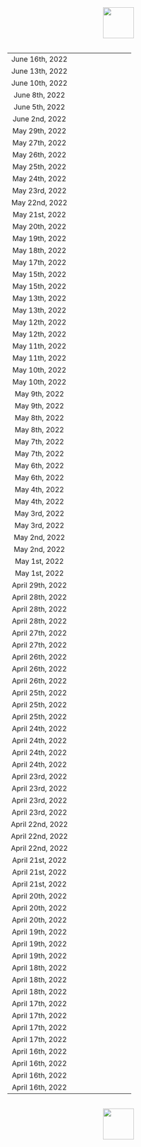 <html><center><img src="https://upload.wikimedia.org/wikipedia/en/0/03/National_Basketball_Association_logo.svg" width="70"></center><br><center><table align="center">
<tr><td style="text-align:center">June 16th, 2022</td><td style="text-align:center"><img src="https://upload.wikimedia.org/wikipedia/en/0/01/Golden_State_Warriors_logo.svg" width="17">  <img src="https://upload.wikimedia.org/wikipedia/commons/8/88/At_sign.svg" width="10"> <img src="https://upload.wikimedia.org/wikipedia/en/8/8f/Boston_Celtics.svg" width="17"></td><td style="text-align:center"><img src="https://upload.wikimedia.org/wikipedia/commons/3/30/Star-full.png" width="17"></td></tr>
<tr><td style="text-align:center">June 13th, 2022</td><td style="text-align:center"><img src="https://upload.wikimedia.org/wikipedia/en/8/8f/Boston_Celtics.svg" width="17">  <img src="https://upload.wikimedia.org/wikipedia/commons/8/88/At_sign.svg" width="10"> <img src="https://upload.wikimedia.org/wikipedia/en/0/01/Golden_State_Warriors_logo.svg" width="17"></td><td style="text-align:center"><img src="https://upload.wikimedia.org/wikipedia/commons/3/30/Star-full.png" width="17"></td></tr>
<tr><td style="text-align:center">June 10th, 2022</td><td style="text-align:center"><img src="https://upload.wikimedia.org/wikipedia/en/0/01/Golden_State_Warriors_logo.svg" width="17">  <img src="https://upload.wikimedia.org/wikipedia/commons/8/88/At_sign.svg" width="10"> <img src="https://upload.wikimedia.org/wikipedia/en/8/8f/Boston_Celtics.svg" width="17"></td><td style="text-align:center"><img src="https://upload.wikimedia.org/wikipedia/commons/3/30/Star-full.png" width="17"><img src="https://upload.wikimedia.org/wikipedia/commons/3/30/Star-full.png" width="17"><img src="https://upload.wikimedia.org/wikipedia/commons/3/30/Star-full.png" width="17"></td></tr>
<tr><td style="text-align:center">June 8th, 2022</td><td style="text-align:center"><img src="https://upload.wikimedia.org/wikipedia/en/0/01/Golden_State_Warriors_logo.svg" width="17">  <img src="https://upload.wikimedia.org/wikipedia/commons/8/88/At_sign.svg" width="10"> <img src="https://upload.wikimedia.org/wikipedia/en/8/8f/Boston_Celtics.svg" width="17"></td><td style="text-align:center"><img src="https://upload.wikimedia.org/wikipedia/commons/3/30/Star-full.png" width="17"></td></tr>
<tr><td style="text-align:center">June 5th, 2022</td><td style="text-align:center"><img src="https://upload.wikimedia.org/wikipedia/en/8/8f/Boston_Celtics.svg" width="17">  <img src="https://upload.wikimedia.org/wikipedia/commons/8/88/At_sign.svg" width="10"> <img src="https://upload.wikimedia.org/wikipedia/en/0/01/Golden_State_Warriors_logo.svg" width="17"></td><td style="text-align:center"><img src="https://upload.wikimedia.org/wikipedia/commons/7/7a/Star-empty.png" width="17"></td></tr>
<tr><td style="text-align:center">June 2nd, 2022</td><td style="text-align:center"><img src="https://upload.wikimedia.org/wikipedia/en/8/8f/Boston_Celtics.svg" width="17">  <img src="https://upload.wikimedia.org/wikipedia/commons/8/88/At_sign.svg" width="10"> <img src="https://upload.wikimedia.org/wikipedia/en/0/01/Golden_State_Warriors_logo.svg" width="17"></td><td style="text-align:center"><img src="https://upload.wikimedia.org/wikipedia/commons/3/30/Star-full.png" width="17"></td></tr>
<tr><td style="text-align:center">May 29th, 2022</td><td style="text-align:center"><img src="https://upload.wikimedia.org/wikipedia/en/8/8f/Boston_Celtics.svg" width="17">  <img src="https://upload.wikimedia.org/wikipedia/commons/8/88/At_sign.svg" width="10"> <img src="https://upload.wikimedia.org/wikipedia/en/f/fb/Miami_Heat_logo.svg" width="17"></td><td style="text-align:center"><img src="https://upload.wikimedia.org/wikipedia/commons/3/30/Star-full.png" width="17"><img src="https://upload.wikimedia.org/wikipedia/commons/3/30/Star-full.png" width="17"></td></tr>
<tr><td style="text-align:center">May 27th, 2022</td><td style="text-align:center"><img src="https://upload.wikimedia.org/wikipedia/en/f/fb/Miami_Heat_logo.svg" width="17">  <img src="https://upload.wikimedia.org/wikipedia/commons/8/88/At_sign.svg" width="10"> <img src="https://upload.wikimedia.org/wikipedia/en/8/8f/Boston_Celtics.svg" width="17"></td><td style="text-align:center"><img src="https://upload.wikimedia.org/wikipedia/commons/3/30/Star-full.png" width="17"><img src="https://upload.wikimedia.org/wikipedia/commons/3/30/Star-full.png" width="17"></td></tr>
<tr><td style="text-align:center">May 26th, 2022</td><td style="text-align:center"><img src="https://upload.wikimedia.org/wikipedia/en/9/97/Dallas_Mavericks_logo.svg" width="17">  <img src="https://upload.wikimedia.org/wikipedia/commons/8/88/At_sign.svg" width="10"> <img src="https://upload.wikimedia.org/wikipedia/en/0/01/Golden_State_Warriors_logo.svg" width="17"></td><td style="text-align:center"><img src="https://upload.wikimedia.org/wikipedia/commons/3/30/Star-full.png" width="17"></td></tr>
<tr><td style="text-align:center">May 25th, 2022</td><td style="text-align:center"><img src="https://upload.wikimedia.org/wikipedia/en/8/8f/Boston_Celtics.svg" width="17">  <img src="https://upload.wikimedia.org/wikipedia/commons/8/88/At_sign.svg" width="10"> <img src="https://upload.wikimedia.org/wikipedia/en/f/fb/Miami_Heat_logo.svg" width="17"></td><td style="text-align:center"><img src="https://upload.wikimedia.org/wikipedia/commons/3/30/Star-full.png" width="17"></td></tr>
<tr><td style="text-align:center">May 24th, 2022</td><td style="text-align:center"><img src="https://upload.wikimedia.org/wikipedia/en/0/01/Golden_State_Warriors_logo.svg" width="17">  <img src="https://upload.wikimedia.org/wikipedia/commons/8/88/At_sign.svg" width="10"> <img src="https://upload.wikimedia.org/wikipedia/en/9/97/Dallas_Mavericks_logo.svg" width="17"></td><td style="text-align:center"><img src="https://upload.wikimedia.org/wikipedia/commons/3/30/Star-full.png" width="17"></td></tr>
<tr><td style="text-align:center">May 23rd, 2022</td><td style="text-align:center"><img src="https://upload.wikimedia.org/wikipedia/en/f/fb/Miami_Heat_logo.svg" width="17">  <img src="https://upload.wikimedia.org/wikipedia/commons/8/88/At_sign.svg" width="10"> <img src="https://upload.wikimedia.org/wikipedia/en/8/8f/Boston_Celtics.svg" width="17"></td><td style="text-align:center"><img src="https://upload.wikimedia.org/wikipedia/commons/7/7a/Star-empty.png" width="17"></td></tr>
<tr><td style="text-align:center">May 22nd, 2022</td><td style="text-align:center"><img src="https://upload.wikimedia.org/wikipedia/en/0/01/Golden_State_Warriors_logo.svg" width="17">  <img src="https://upload.wikimedia.org/wikipedia/commons/8/88/At_sign.svg" width="10"> <img src="https://upload.wikimedia.org/wikipedia/en/9/97/Dallas_Mavericks_logo.svg" width="17"></td><td style="text-align:center"><img src="https://upload.wikimedia.org/wikipedia/commons/3/30/Star-full.png" width="17"><img src="https://upload.wikimedia.org/wikipedia/commons/3/30/Star-full.png" width="17"></td></tr>
<tr><td style="text-align:center">May 21st, 2022</td><td style="text-align:center"><img src="https://upload.wikimedia.org/wikipedia/en/f/fb/Miami_Heat_logo.svg" width="17">  <img src="https://upload.wikimedia.org/wikipedia/commons/8/88/At_sign.svg" width="10"> <img src="https://upload.wikimedia.org/wikipedia/en/8/8f/Boston_Celtics.svg" width="17"></td><td style="text-align:center"><img src="https://upload.wikimedia.org/wikipedia/commons/3/30/Star-full.png" width="17"><img src="https://upload.wikimedia.org/wikipedia/commons/3/30/Star-full.png" width="17"></td></tr>
<tr><td style="text-align:center">May 20th, 2022</td><td style="text-align:center"><img src="https://upload.wikimedia.org/wikipedia/en/9/97/Dallas_Mavericks_logo.svg" width="17">  <img src="https://upload.wikimedia.org/wikipedia/commons/8/88/At_sign.svg" width="10"> <img src="https://upload.wikimedia.org/wikipedia/en/0/01/Golden_State_Warriors_logo.svg" width="17"></td><td style="text-align:center"><img src="https://upload.wikimedia.org/wikipedia/commons/3/30/Star-full.png" width="17"><img src="https://upload.wikimedia.org/wikipedia/commons/3/30/Star-full.png" width="17"><img src="https://upload.wikimedia.org/wikipedia/commons/3/30/Star-full.png" width="17"></td></tr>
<tr><td style="text-align:center">May 19th, 2022</td><td style="text-align:center"><img src="https://upload.wikimedia.org/wikipedia/en/8/8f/Boston_Celtics.svg" width="17">  <img src="https://upload.wikimedia.org/wikipedia/commons/8/88/At_sign.svg" width="10"> <img src="https://upload.wikimedia.org/wikipedia/en/f/fb/Miami_Heat_logo.svg" width="17"></td><td style="text-align:center"><img src="https://upload.wikimedia.org/wikipedia/commons/7/7a/Star-empty.png" width="17"></td></tr>
<tr><td style="text-align:center">May 18th, 2022</td><td style="text-align:center"><img src="https://upload.wikimedia.org/wikipedia/en/9/97/Dallas_Mavericks_logo.svg" width="17">  <img src="https://upload.wikimedia.org/wikipedia/commons/8/88/At_sign.svg" width="10"> <img src="https://upload.wikimedia.org/wikipedia/en/0/01/Golden_State_Warriors_logo.svg" width="17"></td><td style="text-align:center"><img src="https://upload.wikimedia.org/wikipedia/commons/7/7a/Star-empty.png" width="17"></td></tr>
<tr><td style="text-align:center">May 17th, 2022</td><td style="text-align:center"><img src="https://upload.wikimedia.org/wikipedia/en/8/8f/Boston_Celtics.svg" width="17">  <img src="https://upload.wikimedia.org/wikipedia/commons/8/88/At_sign.svg" width="10"> <img src="https://upload.wikimedia.org/wikipedia/en/f/fb/Miami_Heat_logo.svg" width="17"></td><td style="text-align:center"><img src="https://upload.wikimedia.org/wikipedia/commons/3/30/Star-full.png" width="17"></td></tr>
<tr><td style="text-align:center">May 15th, 2022</td><td style="text-align:center"><img src="https://upload.wikimedia.org/wikipedia/en/9/97/Dallas_Mavericks_logo.svg" width="17">  <img src="https://upload.wikimedia.org/wikipedia/commons/8/88/At_sign.svg" width="10"> <img src="https://upload.wikimedia.org/wikipedia/en/d/dc/Phoenix_Suns_logo.svg" width="17"></td><td style="text-align:center"><img src="https://upload.wikimedia.org/wikipedia/commons/7/7a/Star-empty.png" width="17"></td></tr>
<tr><td style="text-align:center">May 15th, 2022</td><td style="text-align:center"><img src="https://upload.wikimedia.org/wikipedia/en/4/4a/Milwaukee_Bucks_logo.svg" width="17">  <img src="https://upload.wikimedia.org/wikipedia/commons/8/88/At_sign.svg" width="10"> <img src="https://upload.wikimedia.org/wikipedia/en/8/8f/Boston_Celtics.svg" width="17"></td><td style="text-align:center"><img src="https://upload.wikimedia.org/wikipedia/commons/7/7a/Star-empty.png" width="17"></td></tr>
<tr><td style="text-align:center">May 13th, 2022</td><td style="text-align:center"><img src="https://upload.wikimedia.org/wikipedia/en/8/8f/Boston_Celtics.svg" width="17">  <img src="https://upload.wikimedia.org/wikipedia/commons/8/88/At_sign.svg" width="10"> <img src="https://upload.wikimedia.org/wikipedia/en/4/4a/Milwaukee_Bucks_logo.svg" width="17"></td><td style="text-align:center"><img src="https://upload.wikimedia.org/wikipedia/commons/3/30/Star-full.png" width="17"></td></tr>
<tr><td style="text-align:center">May 13th, 2022</td><td style="text-align:center"><img src="https://upload.wikimedia.org/wikipedia/en/f/f1/Memphis_Grizzlies.svg" width="17">  <img src="https://upload.wikimedia.org/wikipedia/commons/8/88/At_sign.svg" width="10"> <img src="https://upload.wikimedia.org/wikipedia/en/0/01/Golden_State_Warriors_logo.svg" width="17"></td><td style="text-align:center"><img src="https://upload.wikimedia.org/wikipedia/commons/3/30/Star-full.png" width="17"><img src="https://upload.wikimedia.org/wikipedia/commons/3/30/Star-full.png" width="17"></td></tr>
<tr><td style="text-align:center">May 12th, 2022</td><td style="text-align:center"><img src="https://upload.wikimedia.org/wikipedia/en/d/dc/Phoenix_Suns_logo.svg" width="17">  <img src="https://upload.wikimedia.org/wikipedia/commons/8/88/At_sign.svg" width="10"> <img src="https://upload.wikimedia.org/wikipedia/en/9/97/Dallas_Mavericks_logo.svg" width="17"></td><td style="text-align:center"><img src="https://upload.wikimedia.org/wikipedia/commons/7/7a/Star-empty.png" width="17"></td></tr>
<tr><td style="text-align:center">May 12th, 2022</td><td style="text-align:center"><img src="https://upload.wikimedia.org/wikipedia/en/f/fb/Miami_Heat_logo.svg" width="17">  <img src="https://upload.wikimedia.org/wikipedia/commons/8/88/At_sign.svg" width="10"> <img src="https://upload.wikimedia.org/wikipedia/en/0/0e/Philadelphia_76ers_logo.svg" width="17"></td><td style="text-align:center"><img src="https://upload.wikimedia.org/wikipedia/commons/3/30/Star-full.png" width="17"></td></tr>
<tr><td style="text-align:center">May 11th, 2022</td><td style="text-align:center"><img src="https://upload.wikimedia.org/wikipedia/en/0/01/Golden_State_Warriors_logo.svg" width="17">  <img src="https://upload.wikimedia.org/wikipedia/commons/8/88/At_sign.svg" width="10"> <img src="https://upload.wikimedia.org/wikipedia/en/f/f1/Memphis_Grizzlies.svg" width="17"></td><td style="text-align:center"><img src="https://upload.wikimedia.org/wikipedia/commons/7/7a/Star-empty.png" width="17"></td></tr>
<tr><td style="text-align:center">May 11th, 2022</td><td style="text-align:center"><img src="https://upload.wikimedia.org/wikipedia/en/4/4a/Milwaukee_Bucks_logo.svg" width="17">  <img src="https://upload.wikimedia.org/wikipedia/commons/8/88/At_sign.svg" width="10"> <img src="https://upload.wikimedia.org/wikipedia/en/8/8f/Boston_Celtics.svg" width="17"></td><td style="text-align:center"><img src="https://upload.wikimedia.org/wikipedia/commons/3/30/Star-full.png" width="17"><img src="https://upload.wikimedia.org/wikipedia/commons/3/30/Star-full.png" width="17"><img src="https://upload.wikimedia.org/wikipedia/commons/3/30/Star-full.png" width="17"></td></tr>
<tr><td style="text-align:center">May 10th, 2022</td><td style="text-align:center"><img src="https://upload.wikimedia.org/wikipedia/en/9/97/Dallas_Mavericks_logo.svg" width="17">  <img src="https://upload.wikimedia.org/wikipedia/commons/8/88/At_sign.svg" width="10"> <img src="https://upload.wikimedia.org/wikipedia/en/d/dc/Phoenix_Suns_logo.svg" width="17"></td><td style="text-align:center"><img src="https://upload.wikimedia.org/wikipedia/commons/7/7a/Star-empty.png" width="17"></td></tr>
<tr><td style="text-align:center">May 10th, 2022</td><td style="text-align:center"><img src="https://upload.wikimedia.org/wikipedia/en/0/0e/Philadelphia_76ers_logo.svg" width="17">  <img src="https://upload.wikimedia.org/wikipedia/commons/8/88/At_sign.svg" width="10"> <img src="https://upload.wikimedia.org/wikipedia/en/f/fb/Miami_Heat_logo.svg" width="17"></td><td style="text-align:center"><img src="https://upload.wikimedia.org/wikipedia/commons/7/7a/Star-empty.png" width="17"></td></tr>
<tr><td style="text-align:center">May 9th, 2022</td><td style="text-align:center"><img src="https://upload.wikimedia.org/wikipedia/en/f/f1/Memphis_Grizzlies.svg" width="17">  <img src="https://upload.wikimedia.org/wikipedia/commons/8/88/At_sign.svg" width="10"> <img src="https://upload.wikimedia.org/wikipedia/en/0/01/Golden_State_Warriors_logo.svg" width="17"></td><td style="text-align:center"><img src="https://upload.wikimedia.org/wikipedia/commons/3/30/Star-full.png" width="17"><img src="https://upload.wikimedia.org/wikipedia/commons/3/30/Star-full.png" width="17"><img src="https://upload.wikimedia.org/wikipedia/commons/3/30/Star-full.png" width="17"></td></tr>
<tr><td style="text-align:center">May 9th, 2022</td><td style="text-align:center"><img src="https://upload.wikimedia.org/wikipedia/en/8/8f/Boston_Celtics.svg" width="17">  <img src="https://upload.wikimedia.org/wikipedia/commons/8/88/At_sign.svg" width="10"> <img src="https://upload.wikimedia.org/wikipedia/en/4/4a/Milwaukee_Bucks_logo.svg" width="17"></td><td style="text-align:center"><img src="https://upload.wikimedia.org/wikipedia/commons/3/30/Star-full.png" width="17"><img src="https://upload.wikimedia.org/wikipedia/commons/3/30/Star-full.png" width="17"></td></tr>
<tr><td style="text-align:center">May 8th, 2022</td><td style="text-align:center"><img src="https://upload.wikimedia.org/wikipedia/en/f/fb/Miami_Heat_logo.svg" width="17">  <img src="https://upload.wikimedia.org/wikipedia/commons/8/88/At_sign.svg" width="10"> <img src="https://upload.wikimedia.org/wikipedia/en/0/0e/Philadelphia_76ers_logo.svg" width="17"></td><td style="text-align:center"><img src="https://upload.wikimedia.org/wikipedia/commons/3/30/Star-full.png" width="17"><img src="https://upload.wikimedia.org/wikipedia/commons/3/30/Star-full.png" width="17"></td></tr>
<tr><td style="text-align:center">May 8th, 2022</td><td style="text-align:center"><img src="https://upload.wikimedia.org/wikipedia/en/d/dc/Phoenix_Suns_logo.svg" width="17">  <img src="https://upload.wikimedia.org/wikipedia/commons/8/88/At_sign.svg" width="10"> <img src="https://upload.wikimedia.org/wikipedia/en/9/97/Dallas_Mavericks_logo.svg" width="17"></td><td style="text-align:center"><img src="https://upload.wikimedia.org/wikipedia/commons/3/30/Star-full.png" width="17"></td></tr>
<tr><td style="text-align:center">May 7th, 2022</td><td style="text-align:center"><img src="https://upload.wikimedia.org/wikipedia/en/8/8f/Boston_Celtics.svg" width="17">  <img src="https://upload.wikimedia.org/wikipedia/commons/8/88/At_sign.svg" width="10"> <img src="https://upload.wikimedia.org/wikipedia/en/4/4a/Milwaukee_Bucks_logo.svg" width="17"></td><td style="text-align:center"><img src="https://upload.wikimedia.org/wikipedia/commons/3/30/Star-full.png" width="17"><img src="https://upload.wikimedia.org/wikipedia/commons/3/30/Star-full.png" width="17"><img src="https://upload.wikimedia.org/wikipedia/commons/3/30/Star-full.png" width="17"></td></tr>
<tr><td style="text-align:center">May 7th, 2022</td><td style="text-align:center"><img src="https://upload.wikimedia.org/wikipedia/en/f/f1/Memphis_Grizzlies.svg" width="17">  <img src="https://upload.wikimedia.org/wikipedia/commons/8/88/At_sign.svg" width="10"> <img src="https://upload.wikimedia.org/wikipedia/en/0/01/Golden_State_Warriors_logo.svg" width="17"></td><td style="text-align:center"><img src="https://upload.wikimedia.org/wikipedia/commons/7/7a/Star-empty.png" width="17"></td></tr>
<tr><td style="text-align:center">May 6th, 2022</td><td style="text-align:center"><img src="https://upload.wikimedia.org/wikipedia/en/d/dc/Phoenix_Suns_logo.svg" width="17">  <img src="https://upload.wikimedia.org/wikipedia/commons/8/88/At_sign.svg" width="10"> <img src="https://upload.wikimedia.org/wikipedia/en/9/97/Dallas_Mavericks_logo.svg" width="17"></td><td style="text-align:center"><img src="https://upload.wikimedia.org/wikipedia/commons/3/30/Star-full.png" width="17"></td></tr>
<tr><td style="text-align:center">May 6th, 2022</td><td style="text-align:center"><img src="https://upload.wikimedia.org/wikipedia/en/f/fb/Miami_Heat_logo.svg" width="17">  <img src="https://upload.wikimedia.org/wikipedia/commons/8/88/At_sign.svg" width="10"> <img src="https://upload.wikimedia.org/wikipedia/en/0/0e/Philadelphia_76ers_logo.svg" width="17"></td><td style="text-align:center"><img src="https://upload.wikimedia.org/wikipedia/commons/3/30/Star-full.png" width="17"></td></tr>
<tr><td style="text-align:center">May 4th, 2022</td><td style="text-align:center"><img src="https://upload.wikimedia.org/wikipedia/en/0/0e/Philadelphia_76ers_logo.svg" width="17">  <img src="https://upload.wikimedia.org/wikipedia/commons/8/88/At_sign.svg" width="10"> <img src="https://upload.wikimedia.org/wikipedia/en/f/fb/Miami_Heat_logo.svg" width="17"></td><td style="text-align:center"><img src="https://upload.wikimedia.org/wikipedia/commons/7/7a/Star-empty.png" width="17"></td></tr>
<tr><td style="text-align:center">May 4th, 2022</td><td style="text-align:center"><img src="https://upload.wikimedia.org/wikipedia/en/9/97/Dallas_Mavericks_logo.svg" width="17">  <img src="https://upload.wikimedia.org/wikipedia/commons/8/88/At_sign.svg" width="10"> <img src="https://upload.wikimedia.org/wikipedia/en/d/dc/Phoenix_Suns_logo.svg" width="17"></td><td style="text-align:center"><img src="https://upload.wikimedia.org/wikipedia/commons/3/30/Star-full.png" width="17"></td></tr>
<tr><td style="text-align:center">May 3rd, 2022</td><td style="text-align:center"><img src="https://upload.wikimedia.org/wikipedia/en/0/01/Golden_State_Warriors_logo.svg" width="17">  <img src="https://upload.wikimedia.org/wikipedia/commons/8/88/At_sign.svg" width="10"> <img src="https://upload.wikimedia.org/wikipedia/en/f/f1/Memphis_Grizzlies.svg" width="17"></td><td style="text-align:center"><img src="https://upload.wikimedia.org/wikipedia/commons/3/30/Star-full.png" width="17"><img src="https://upload.wikimedia.org/wikipedia/commons/3/30/Star-full.png" width="17"><img src="https://upload.wikimedia.org/wikipedia/commons/3/30/Star-full.png" width="17"></td></tr>
<tr><td style="text-align:center">May 3rd, 2022</td><td style="text-align:center"><img src="https://upload.wikimedia.org/wikipedia/en/4/4a/Milwaukee_Bucks_logo.svg" width="17">  <img src="https://upload.wikimedia.org/wikipedia/commons/8/88/At_sign.svg" width="10"> <img src="https://upload.wikimedia.org/wikipedia/en/8/8f/Boston_Celtics.svg" width="17"></td><td style="text-align:center"><img src="https://upload.wikimedia.org/wikipedia/commons/7/7a/Star-empty.png" width="17"></td></tr>
<tr><td style="text-align:center">May 2nd, 2022</td><td style="text-align:center"><img src="https://upload.wikimedia.org/wikipedia/en/9/97/Dallas_Mavericks_logo.svg" width="17">  <img src="https://upload.wikimedia.org/wikipedia/commons/8/88/At_sign.svg" width="10"> <img src="https://upload.wikimedia.org/wikipedia/en/d/dc/Phoenix_Suns_logo.svg" width="17"></td><td style="text-align:center"><img src="https://upload.wikimedia.org/wikipedia/commons/3/30/Star-full.png" width="17"><img src="https://upload.wikimedia.org/wikipedia/commons/3/30/Star-full.png" width="17"></td></tr>
<tr><td style="text-align:center">May 2nd, 2022</td><td style="text-align:center"><img src="https://upload.wikimedia.org/wikipedia/en/0/0e/Philadelphia_76ers_logo.svg" width="17">  <img src="https://upload.wikimedia.org/wikipedia/commons/8/88/At_sign.svg" width="10"> <img src="https://upload.wikimedia.org/wikipedia/en/f/fb/Miami_Heat_logo.svg" width="17"></td><td style="text-align:center"><img src="https://upload.wikimedia.org/wikipedia/commons/3/30/Star-full.png" width="17"></td></tr>
<tr><td style="text-align:center">May 1st, 2022</td><td style="text-align:center"><img src="https://upload.wikimedia.org/wikipedia/en/0/01/Golden_State_Warriors_logo.svg" width="17">  <img src="https://upload.wikimedia.org/wikipedia/commons/8/88/At_sign.svg" width="10"> <img src="https://upload.wikimedia.org/wikipedia/en/f/f1/Memphis_Grizzlies.svg" width="17"></td><td style="text-align:center"><img src="https://upload.wikimedia.org/wikipedia/commons/3/30/Star-full.png" width="17"><img src="https://upload.wikimedia.org/wikipedia/commons/3/30/Star-full.png" width="17"><img src="https://upload.wikimedia.org/wikipedia/commons/3/30/Star-full.png" width="17"></td></tr>
<tr><td style="text-align:center">May 1st, 2022</td><td style="text-align:center"><img src="https://upload.wikimedia.org/wikipedia/en/4/4a/Milwaukee_Bucks_logo.svg" width="17">  <img src="https://upload.wikimedia.org/wikipedia/commons/8/88/At_sign.svg" width="10"> <img src="https://upload.wikimedia.org/wikipedia/en/8/8f/Boston_Celtics.svg" width="17"></td><td style="text-align:center"><img src="https://upload.wikimedia.org/wikipedia/commons/3/30/Star-full.png" width="17"></td></tr>
<tr><td style="text-align:center">April 29th, 2022</td><td style="text-align:center"><img src="https://upload.wikimedia.org/wikipedia/en/f/f1/Memphis_Grizzlies.svg" width="17">  <img src="https://upload.wikimedia.org/wikipedia/commons/8/88/At_sign.svg" width="10"> <img src="https://upload.wikimedia.org/wikipedia/en/c/c2/Minnesota_Timberwolves_logo.svg" width="17"></td><td style="text-align:center"><img src="https://upload.wikimedia.org/wikipedia/commons/3/30/Star-full.png" width="17"><img src="https://upload.wikimedia.org/wikipedia/commons/3/30/Star-full.png" width="17"></td></tr>
<tr><td style="text-align:center">April 28th, 2022</td><td style="text-align:center"><img src="https://upload.wikimedia.org/wikipedia/en/9/97/Dallas_Mavericks_logo.svg" width="17">  <img src="https://upload.wikimedia.org/wikipedia/commons/8/88/At_sign.svg" width="10"> <img src="https://upload.wikimedia.org/wikipedia/en/5/52/Utah_Jazz_logo_2022.svg" width="17"></td><td style="text-align:center"><img src="https://upload.wikimedia.org/wikipedia/commons/3/30/Star-full.png" width="17"><img src="https://upload.wikimedia.org/wikipedia/commons/3/30/Star-full.png" width="17"><img src="https://upload.wikimedia.org/wikipedia/commons/3/30/Star-full.png" width="17"></td></tr>
<tr><td style="text-align:center">April 28th, 2022</td><td style="text-align:center"><img src="https://upload.wikimedia.org/wikipedia/en/d/dc/Phoenix_Suns_logo.svg" width="17">  <img src="https://upload.wikimedia.org/wikipedia/commons/8/88/At_sign.svg" width="10"> <img src="https://upload.wikimedia.org/wikipedia/en/0/0d/New_Orleans_Pelicans_logo.svg" width="17"></td><td style="text-align:center"><img src="https://upload.wikimedia.org/wikipedia/commons/3/30/Star-full.png" width="17"><img src="https://upload.wikimedia.org/wikipedia/commons/3/30/Star-full.png" width="17"><img src="https://upload.wikimedia.org/wikipedia/commons/3/30/Star-full.png" width="17"></td></tr>
<tr><td style="text-align:center">April 28th, 2022</td><td style="text-align:center"><img src="https://upload.wikimedia.org/wikipedia/en/0/0e/Philadelphia_76ers_logo.svg" width="17">  <img src="https://upload.wikimedia.org/wikipedia/commons/8/88/At_sign.svg" width="10"> <img src="https://upload.wikimedia.org/wikipedia/en/3/36/Toronto_Raptors_logo.svg" width="17"></td><td style="text-align:center"><img src="https://upload.wikimedia.org/wikipedia/commons/7/7a/Star-empty.png" width="17"></td></tr>
<tr><td style="text-align:center">April 27th, 2022</td><td style="text-align:center"><img src="https://upload.wikimedia.org/wikipedia/en/6/67/Chicago_Bulls_logo.svg" width="17">  <img src="https://upload.wikimedia.org/wikipedia/commons/8/88/At_sign.svg" width="10"> <img src="https://upload.wikimedia.org/wikipedia/en/4/4a/Milwaukee_Bucks_logo.svg" width="17"></td><td style="text-align:center"><img src="https://upload.wikimedia.org/wikipedia/commons/7/7a/Star-empty.png" width="17"></td></tr>
<tr><td style="text-align:center">April 27th, 2022</td><td style="text-align:center"><img src="https://upload.wikimedia.org/wikipedia/en/7/76/Denver_Nuggets.svg" width="17">  <img src="https://upload.wikimedia.org/wikipedia/commons/8/88/At_sign.svg" width="10"> <img src="https://upload.wikimedia.org/wikipedia/en/0/01/Golden_State_Warriors_logo.svg" width="17"></td><td style="text-align:center"><img src="https://upload.wikimedia.org/wikipedia/commons/3/30/Star-full.png" width="17"><img src="https://upload.wikimedia.org/wikipedia/commons/3/30/Star-full.png" width="17"><img src="https://upload.wikimedia.org/wikipedia/commons/3/30/Star-full.png" width="17"></td></tr>
<tr><td style="text-align:center">April 26th, 2022</td><td style="text-align:center"><img src="https://upload.wikimedia.org/wikipedia/en/2/24/Atlanta_Hawks_logo.svg" width="17">  <img src="https://upload.wikimedia.org/wikipedia/commons/8/88/At_sign.svg" width="10"> <img src="https://upload.wikimedia.org/wikipedia/en/f/fb/Miami_Heat_logo.svg" width="17"></td><td style="text-align:center"><img src="https://upload.wikimedia.org/wikipedia/commons/3/30/Star-full.png" width="17"><img src="https://upload.wikimedia.org/wikipedia/commons/3/30/Star-full.png" width="17"></td></tr>
<tr><td style="text-align:center">April 26th, 2022</td><td style="text-align:center"><img src="https://upload.wikimedia.org/wikipedia/en/c/c2/Minnesota_Timberwolves_logo.svg" width="17">  <img src="https://upload.wikimedia.org/wikipedia/commons/8/88/At_sign.svg" width="10"> <img src="https://upload.wikimedia.org/wikipedia/en/f/f1/Memphis_Grizzlies.svg" width="17"></td><td style="text-align:center"><img src="https://upload.wikimedia.org/wikipedia/commons/3/30/Star-full.png" width="17"><img src="https://upload.wikimedia.org/wikipedia/commons/3/30/Star-full.png" width="17"><img src="https://upload.wikimedia.org/wikipedia/commons/3/30/Star-full.png" width="17"></td></tr>
<tr><td style="text-align:center">April 26th, 2022</td><td style="text-align:center"><img src="https://upload.wikimedia.org/wikipedia/en/0/0d/New_Orleans_Pelicans_logo.svg" width="17">  <img src="https://upload.wikimedia.org/wikipedia/commons/8/88/At_sign.svg" width="10"> <img src="https://upload.wikimedia.org/wikipedia/en/d/dc/Phoenix_Suns_logo.svg" width="17"></td><td style="text-align:center"><img src="https://upload.wikimedia.org/wikipedia/commons/7/7a/Star-empty.png" width="17"></td></tr>
<tr><td style="text-align:center">April 25th, 2022</td><td style="text-align:center"><img src="https://upload.wikimedia.org/wikipedia/en/8/8f/Boston_Celtics.svg" width="17">  <img src="https://upload.wikimedia.org/wikipedia/commons/8/88/At_sign.svg" width="10"> <img src="https://upload.wikimedia.org/wikipedia/commons/4/44/Brooklyn_Nets_newlogo.svg" width="17"></td><td style="text-align:center"><img src="https://upload.wikimedia.org/wikipedia/commons/3/30/Star-full.png" width="17"><img src="https://upload.wikimedia.org/wikipedia/commons/3/30/Star-full.png" width="17"></td></tr>
<tr><td style="text-align:center">April 25th, 2022</td><td style="text-align:center"><img src="https://upload.wikimedia.org/wikipedia/en/3/36/Toronto_Raptors_logo.svg" width="17">  <img src="https://upload.wikimedia.org/wikipedia/commons/8/88/At_sign.svg" width="10"> <img src="https://upload.wikimedia.org/wikipedia/en/0/0e/Philadelphia_76ers_logo.svg" width="17"></td><td style="text-align:center"><img src="https://upload.wikimedia.org/wikipedia/commons/7/7a/Star-empty.png" width="17"></td></tr>
<tr><td style="text-align:center">April 25th, 2022</td><td style="text-align:center"><img src="https://upload.wikimedia.org/wikipedia/en/5/52/Utah_Jazz_logo_2022.svg" width="17">  <img src="https://upload.wikimedia.org/wikipedia/commons/8/88/At_sign.svg" width="10"> <img src="https://upload.wikimedia.org/wikipedia/en/9/97/Dallas_Mavericks_logo.svg" width="17"></td><td style="text-align:center"><img src="https://upload.wikimedia.org/wikipedia/commons/7/7a/Star-empty.png" width="17"></td></tr>
<tr><td style="text-align:center">April 24th, 2022</td><td style="text-align:center"><img src="https://upload.wikimedia.org/wikipedia/en/4/4a/Milwaukee_Bucks_logo.svg" width="17">  <img src="https://upload.wikimedia.org/wikipedia/commons/8/88/At_sign.svg" width="10"> <img src="https://upload.wikimedia.org/wikipedia/en/6/67/Chicago_Bulls_logo.svg" width="17"></td><td style="text-align:center"><img src="https://upload.wikimedia.org/wikipedia/commons/7/7a/Star-empty.png" width="17"></td></tr>
<tr><td style="text-align:center">April 24th, 2022</td><td style="text-align:center"><img src="https://upload.wikimedia.org/wikipedia/en/0/01/Golden_State_Warriors_logo.svg" width="17">  <img src="https://upload.wikimedia.org/wikipedia/commons/8/88/At_sign.svg" width="10"> <img src="https://upload.wikimedia.org/wikipedia/en/7/76/Denver_Nuggets.svg" width="17"></td><td style="text-align:center"><img src="https://upload.wikimedia.org/wikipedia/commons/3/30/Star-full.png" width="17"><img src="https://upload.wikimedia.org/wikipedia/commons/3/30/Star-full.png" width="17"><img src="https://upload.wikimedia.org/wikipedia/commons/3/30/Star-full.png" width="17"></td></tr>
<tr><td style="text-align:center">April 24th, 2022</td><td style="text-align:center"><img src="https://upload.wikimedia.org/wikipedia/en/d/dc/Phoenix_Suns_logo.svg" width="17">  <img src="https://upload.wikimedia.org/wikipedia/commons/8/88/At_sign.svg" width="10"> <img src="https://upload.wikimedia.org/wikipedia/en/0/0d/New_Orleans_Pelicans_logo.svg" width="17"></td><td style="text-align:center"><img src="https://upload.wikimedia.org/wikipedia/commons/3/30/Star-full.png" width="17"></td></tr>
<tr><td style="text-align:center">April 24th, 2022</td><td style="text-align:center"><img src="https://upload.wikimedia.org/wikipedia/en/f/fb/Miami_Heat_logo.svg" width="17">  <img src="https://upload.wikimedia.org/wikipedia/commons/8/88/At_sign.svg" width="10"> <img src="https://upload.wikimedia.org/wikipedia/en/2/24/Atlanta_Hawks_logo.svg" width="17"></td><td style="text-align:center"><img src="https://upload.wikimedia.org/wikipedia/commons/7/7a/Star-empty.png" width="17"></td></tr>
<tr><td style="text-align:center">April 23rd, 2022</td><td style="text-align:center"><img src="https://upload.wikimedia.org/wikipedia/en/f/f1/Memphis_Grizzlies.svg" width="17">  <img src="https://upload.wikimedia.org/wikipedia/commons/8/88/At_sign.svg" width="10"> <img src="https://upload.wikimedia.org/wikipedia/en/c/c2/Minnesota_Timberwolves_logo.svg" width="17"></td><td style="text-align:center"><img src="https://upload.wikimedia.org/wikipedia/commons/3/30/Star-full.png" width="17"><img src="https://upload.wikimedia.org/wikipedia/commons/3/30/Star-full.png" width="17"></td></tr>
<tr><td style="text-align:center">April 23rd, 2022</td><td style="text-align:center"><img src="https://upload.wikimedia.org/wikipedia/en/0/0e/Philadelphia_76ers_logo.svg" width="17">  <img src="https://upload.wikimedia.org/wikipedia/commons/8/88/At_sign.svg" width="10"> <img src="https://upload.wikimedia.org/wikipedia/en/3/36/Toronto_Raptors_logo.svg" width="17"></td><td style="text-align:center"><img src="https://upload.wikimedia.org/wikipedia/commons/3/30/Star-full.png" width="17"></td></tr>
<tr><td style="text-align:center">April 23rd, 2022</td><td style="text-align:center"><img src="https://upload.wikimedia.org/wikipedia/en/9/97/Dallas_Mavericks_logo.svg" width="17">  <img src="https://upload.wikimedia.org/wikipedia/commons/8/88/At_sign.svg" width="10"> <img src="https://upload.wikimedia.org/wikipedia/en/5/52/Utah_Jazz_logo_2022.svg" width="17"></td><td style="text-align:center"><img src="https://upload.wikimedia.org/wikipedia/commons/3/30/Star-full.png" width="17"><img src="https://upload.wikimedia.org/wikipedia/commons/3/30/Star-full.png" width="17"><img src="https://upload.wikimedia.org/wikipedia/commons/3/30/Star-full.png" width="17"></td></tr>
<tr><td style="text-align:center">April 23rd, 2022</td><td style="text-align:center"><img src="https://upload.wikimedia.org/wikipedia/en/8/8f/Boston_Celtics.svg" width="17">  <img src="https://upload.wikimedia.org/wikipedia/commons/8/88/At_sign.svg" width="10"> <img src="https://upload.wikimedia.org/wikipedia/commons/4/44/Brooklyn_Nets_newlogo.svg" width="17"></td><td style="text-align:center"><img src="https://upload.wikimedia.org/wikipedia/commons/3/30/Star-full.png" width="17"><img src="https://upload.wikimedia.org/wikipedia/commons/3/30/Star-full.png" width="17"></td></tr>
<tr><td style="text-align:center">April 22nd, 2022</td><td style="text-align:center"><img src="https://upload.wikimedia.org/wikipedia/en/4/4a/Milwaukee_Bucks_logo.svg" width="17">  <img src="https://upload.wikimedia.org/wikipedia/commons/8/88/At_sign.svg" width="10"> <img src="https://upload.wikimedia.org/wikipedia/en/6/67/Chicago_Bulls_logo.svg" width="17"></td><td style="text-align:center"><img src="https://upload.wikimedia.org/wikipedia/commons/7/7a/Star-empty.png" width="17"></td></tr>
<tr><td style="text-align:center">April 22nd, 2022</td><td style="text-align:center"><img src="https://upload.wikimedia.org/wikipedia/en/d/dc/Phoenix_Suns_logo.svg" width="17">  <img src="https://upload.wikimedia.org/wikipedia/commons/8/88/At_sign.svg" width="10"> <img src="https://upload.wikimedia.org/wikipedia/en/0/0d/New_Orleans_Pelicans_logo.svg" width="17"></td><td style="text-align:center"><img src="https://upload.wikimedia.org/wikipedia/commons/3/30/Star-full.png" width="17"><img src="https://upload.wikimedia.org/wikipedia/commons/3/30/Star-full.png" width="17"></td></tr>
<tr><td style="text-align:center">April 22nd, 2022</td><td style="text-align:center"><img src="https://upload.wikimedia.org/wikipedia/en/f/fb/Miami_Heat_logo.svg" width="17">  <img src="https://upload.wikimedia.org/wikipedia/commons/8/88/At_sign.svg" width="10"> <img src="https://upload.wikimedia.org/wikipedia/en/2/24/Atlanta_Hawks_logo.svg" width="17"></td><td style="text-align:center"><img src="https://upload.wikimedia.org/wikipedia/commons/3/30/Star-full.png" width="17"><img src="https://upload.wikimedia.org/wikipedia/commons/3/30/Star-full.png" width="17"><img src="https://upload.wikimedia.org/wikipedia/commons/3/30/Star-full.png" width="17"></td></tr>
<tr><td style="text-align:center">April 21st, 2022</td><td style="text-align:center"><img src="https://upload.wikimedia.org/wikipedia/en/f/f1/Memphis_Grizzlies.svg" width="17">  <img src="https://upload.wikimedia.org/wikipedia/commons/8/88/At_sign.svg" width="10"> <img src="https://upload.wikimedia.org/wikipedia/en/c/c2/Minnesota_Timberwolves_logo.svg" width="17"></td><td style="text-align:center"><img src="https://upload.wikimedia.org/wikipedia/commons/3/30/Star-full.png" width="17"><img src="https://upload.wikimedia.org/wikipedia/commons/3/30/Star-full.png" width="17"><img src="https://upload.wikimedia.org/wikipedia/commons/3/30/Star-full.png" width="17"></td></tr>
<tr><td style="text-align:center">April 21st, 2022</td><td style="text-align:center"><img src="https://upload.wikimedia.org/wikipedia/en/9/97/Dallas_Mavericks_logo.svg" width="17">  <img src="https://upload.wikimedia.org/wikipedia/commons/8/88/At_sign.svg" width="10"> <img src="https://upload.wikimedia.org/wikipedia/en/5/52/Utah_Jazz_logo_2022.svg" width="17"></td><td style="text-align:center"><img src="https://upload.wikimedia.org/wikipedia/commons/3/30/Star-full.png" width="17"><img src="https://upload.wikimedia.org/wikipedia/commons/3/30/Star-full.png" width="17"></td></tr>
<tr><td style="text-align:center">April 21st, 2022</td><td style="text-align:center"><img src="https://upload.wikimedia.org/wikipedia/en/0/01/Golden_State_Warriors_logo.svg" width="17">  <img src="https://upload.wikimedia.org/wikipedia/commons/8/88/At_sign.svg" width="10"> <img src="https://upload.wikimedia.org/wikipedia/en/7/76/Denver_Nuggets.svg" width="17"></td><td style="text-align:center"><img src="https://upload.wikimedia.org/wikipedia/commons/3/30/Star-full.png" width="17"><img src="https://upload.wikimedia.org/wikipedia/commons/3/30/Star-full.png" width="17"><img src="https://upload.wikimedia.org/wikipedia/commons/3/30/Star-full.png" width="17"></td></tr>
<tr><td style="text-align:center">April 20th, 2022</td><td style="text-align:center"><img src="https://upload.wikimedia.org/wikipedia/en/6/67/Chicago_Bulls_logo.svg" width="17">  <img src="https://upload.wikimedia.org/wikipedia/commons/8/88/At_sign.svg" width="10"> <img src="https://upload.wikimedia.org/wikipedia/en/4/4a/Milwaukee_Bucks_logo.svg" width="17"></td><td style="text-align:center"><img src="https://upload.wikimedia.org/wikipedia/commons/3/30/Star-full.png" width="17"><img src="https://upload.wikimedia.org/wikipedia/commons/3/30/Star-full.png" width="17"></td></tr>
<tr><td style="text-align:center">April 20th, 2022</td><td style="text-align:center"><img src="https://upload.wikimedia.org/wikipedia/commons/4/44/Brooklyn_Nets_newlogo.svg" width="17">  <img src="https://upload.wikimedia.org/wikipedia/commons/8/88/At_sign.svg" width="10"> <img src="https://upload.wikimedia.org/wikipedia/en/8/8f/Boston_Celtics.svg" width="17"></td><td style="text-align:center"><img src="https://upload.wikimedia.org/wikipedia/commons/3/30/Star-full.png" width="17"></td></tr>
<tr><td style="text-align:center">April 20th, 2022</td><td style="text-align:center"><img src="https://upload.wikimedia.org/wikipedia/en/0/0e/Philadelphia_76ers_logo.svg" width="17">  <img src="https://upload.wikimedia.org/wikipedia/commons/8/88/At_sign.svg" width="10"> <img src="https://upload.wikimedia.org/wikipedia/en/3/36/Toronto_Raptors_logo.svg" width="17"></td><td style="text-align:center"><img src="https://upload.wikimedia.org/wikipedia/commons/3/30/Star-full.png" width="17"><img src="https://upload.wikimedia.org/wikipedia/commons/3/30/Star-full.png" width="17"><img src="https://upload.wikimedia.org/wikipedia/commons/3/30/Star-full.png" width="17"></td></tr>
<tr><td style="text-align:center">April 19th, 2022</td><td style="text-align:center"><img src="https://upload.wikimedia.org/wikipedia/en/c/c2/Minnesota_Timberwolves_logo.svg" width="17">  <img src="https://upload.wikimedia.org/wikipedia/commons/8/88/At_sign.svg" width="10"> <img src="https://upload.wikimedia.org/wikipedia/en/f/f1/Memphis_Grizzlies.svg" width="17"></td><td style="text-align:center"><img src="https://upload.wikimedia.org/wikipedia/commons/7/7a/Star-empty.png" width="17"></td></tr>
<tr><td style="text-align:center">April 19th, 2022</td><td style="text-align:center"><img src="https://upload.wikimedia.org/wikipedia/en/0/0d/New_Orleans_Pelicans_logo.svg" width="17">  <img src="https://upload.wikimedia.org/wikipedia/commons/8/88/At_sign.svg" width="10"> <img src="https://upload.wikimedia.org/wikipedia/en/d/dc/Phoenix_Suns_logo.svg" width="17"></td><td style="text-align:center"><img src="https://upload.wikimedia.org/wikipedia/commons/3/30/Star-full.png" width="17"><img src="https://upload.wikimedia.org/wikipedia/commons/3/30/Star-full.png" width="17"><img src="https://upload.wikimedia.org/wikipedia/commons/3/30/Star-full.png" width="17"></td></tr>
<tr><td style="text-align:center">April 19th, 2022</td><td style="text-align:center"><img src="https://upload.wikimedia.org/wikipedia/en/2/24/Atlanta_Hawks_logo.svg" width="17">  <img src="https://upload.wikimedia.org/wikipedia/commons/8/88/At_sign.svg" width="10"> <img src="https://upload.wikimedia.org/wikipedia/en/f/fb/Miami_Heat_logo.svg" width="17"></td><td style="text-align:center"><img src="https://upload.wikimedia.org/wikipedia/commons/3/30/Star-full.png" width="17"><img src="https://upload.wikimedia.org/wikipedia/commons/3/30/Star-full.png" width="17"></td></tr>
<tr><td style="text-align:center">April 18th, 2022</td><td style="text-align:center"><img src="https://upload.wikimedia.org/wikipedia/en/3/36/Toronto_Raptors_logo.svg" width="17">  <img src="https://upload.wikimedia.org/wikipedia/commons/8/88/At_sign.svg" width="10"> <img src="https://upload.wikimedia.org/wikipedia/en/0/0e/Philadelphia_76ers_logo.svg" width="17"></td><td style="text-align:center"><img src="https://upload.wikimedia.org/wikipedia/commons/7/7a/Star-empty.png" width="17"></td></tr>
<tr><td style="text-align:center">April 18th, 2022</td><td style="text-align:center"><img src="https://upload.wikimedia.org/wikipedia/en/5/52/Utah_Jazz_logo_2022.svg" width="17">  <img src="https://upload.wikimedia.org/wikipedia/commons/8/88/At_sign.svg" width="10"> <img src="https://upload.wikimedia.org/wikipedia/en/9/97/Dallas_Mavericks_logo.svg" width="17"></td><td style="text-align:center"><img src="https://upload.wikimedia.org/wikipedia/commons/3/30/Star-full.png" width="17"><img src="https://upload.wikimedia.org/wikipedia/commons/3/30/Star-full.png" width="17"><img src="https://upload.wikimedia.org/wikipedia/commons/3/30/Star-full.png" width="17"></td></tr>
<tr><td style="text-align:center">April 18th, 2022</td><td style="text-align:center"><img src="https://upload.wikimedia.org/wikipedia/en/7/76/Denver_Nuggets.svg" width="17">  <img src="https://upload.wikimedia.org/wikipedia/commons/8/88/At_sign.svg" width="10"> <img src="https://upload.wikimedia.org/wikipedia/en/0/01/Golden_State_Warriors_logo.svg" width="17"></td><td style="text-align:center"><img src="https://upload.wikimedia.org/wikipedia/commons/7/7a/Star-empty.png" width="17"></td></tr>
<tr><td style="text-align:center">April 17th, 2022</td><td style="text-align:center"><img src="https://upload.wikimedia.org/wikipedia/en/2/24/Atlanta_Hawks_logo.svg" width="17">  <img src="https://upload.wikimedia.org/wikipedia/commons/8/88/At_sign.svg" width="10"> <img src="https://upload.wikimedia.org/wikipedia/en/f/fb/Miami_Heat_logo.svg" width="17"></td><td style="text-align:center"><img src="https://upload.wikimedia.org/wikipedia/commons/7/7a/Star-empty.png" width="17"></td></tr>
<tr><td style="text-align:center">April 17th, 2022</td><td style="text-align:center"><img src="https://upload.wikimedia.org/wikipedia/commons/4/44/Brooklyn_Nets_newlogo.svg" width="17">  <img src="https://upload.wikimedia.org/wikipedia/commons/8/88/At_sign.svg" width="10"> <img src="https://upload.wikimedia.org/wikipedia/en/8/8f/Boston_Celtics.svg" width="17"></td><td style="text-align:center"><img src="https://upload.wikimedia.org/wikipedia/commons/3/30/Star-full.png" width="17"><img src="https://upload.wikimedia.org/wikipedia/commons/3/30/Star-full.png" width="17"><img src="https://upload.wikimedia.org/wikipedia/commons/3/30/Star-full.png" width="17"></td></tr>
<tr><td style="text-align:center">April 17th, 2022</td><td style="text-align:center"><img src="https://upload.wikimedia.org/wikipedia/en/6/67/Chicago_Bulls_logo.svg" width="17">  <img src="https://upload.wikimedia.org/wikipedia/commons/8/88/At_sign.svg" width="10"> <img src="https://upload.wikimedia.org/wikipedia/en/4/4a/Milwaukee_Bucks_logo.svg" width="17"></td><td style="text-align:center"><img src="https://upload.wikimedia.org/wikipedia/commons/3/30/Star-full.png" width="17"><img src="https://upload.wikimedia.org/wikipedia/commons/3/30/Star-full.png" width="17"></td></tr>
<tr><td style="text-align:center">April 17th, 2022</td><td style="text-align:center"><img src="https://upload.wikimedia.org/wikipedia/en/0/0d/New_Orleans_Pelicans_logo.svg" width="17">  <img src="https://upload.wikimedia.org/wikipedia/commons/8/88/At_sign.svg" width="10"> <img src="https://upload.wikimedia.org/wikipedia/en/d/dc/Phoenix_Suns_logo.svg" width="17"></td><td style="text-align:center"><img src="https://upload.wikimedia.org/wikipedia/commons/3/30/Star-full.png" width="17"></td></tr>
<tr><td style="text-align:center">April 16th, 2022</td><td style="text-align:center"><img src="https://upload.wikimedia.org/wikipedia/en/3/36/Toronto_Raptors_logo.svg" width="17">  <img src="https://upload.wikimedia.org/wikipedia/commons/8/88/At_sign.svg" width="10"> <img src="https://upload.wikimedia.org/wikipedia/en/0/0e/Philadelphia_76ers_logo.svg" width="17"></td><td style="text-align:center"><img src="https://upload.wikimedia.org/wikipedia/commons/7/7a/Star-empty.png" width="17"></td></tr>
<tr><td style="text-align:center">April 16th, 2022</td><td style="text-align:center"><img src="https://upload.wikimedia.org/wikipedia/en/7/76/Denver_Nuggets.svg" width="17">  <img src="https://upload.wikimedia.org/wikipedia/commons/8/88/At_sign.svg" width="10"> <img src="https://upload.wikimedia.org/wikipedia/en/0/01/Golden_State_Warriors_logo.svg" width="17"></td><td style="text-align:center"><img src="https://upload.wikimedia.org/wikipedia/commons/7/7a/Star-empty.png" width="17"></td></tr>
<tr><td style="text-align:center">April 16th, 2022</td><td style="text-align:center"><img src="https://upload.wikimedia.org/wikipedia/en/c/c2/Minnesota_Timberwolves_logo.svg" width="17">  <img src="https://upload.wikimedia.org/wikipedia/commons/8/88/At_sign.svg" width="10"> <img src="https://upload.wikimedia.org/wikipedia/en/f/f1/Memphis_Grizzlies.svg" width="17"></td><td style="text-align:center"><img src="https://upload.wikimedia.org/wikipedia/commons/3/30/Star-full.png" width="17"><img src="https://upload.wikimedia.org/wikipedia/commons/3/30/Star-full.png" width="17"></td></tr>
<tr><td style="text-align:center">April 16th, 2022</td><td style="text-align:center"><img src="https://upload.wikimedia.org/wikipedia/en/5/52/Utah_Jazz_logo_2022.svg" width="17">  <img src="https://upload.wikimedia.org/wikipedia/commons/8/88/At_sign.svg" width="10"> <img src="https://upload.wikimedia.org/wikipedia/en/9/97/Dallas_Mavericks_logo.svg" width="17"></td><td style="text-align:center"><img src="https://upload.wikimedia.org/wikipedia/commons/3/30/Star-full.png" width="17"><img src="https://upload.wikimedia.org/wikipedia/commons/3/30/Star-full.png" width="17"></td></tr>
</table></center><br><center><img src="https://upload.wikimedia.org/wikipedia/en/0/03/National_Basketball_Association_logo.svg" width="70"></center></html>

